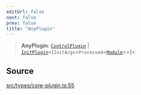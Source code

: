 ```yaml
---
editUrl: false
next: false
prev: false
title: "AnyPlugin"
---
```


> **AnyPlugin**: [`ControlPlugin`](/v4/api/interfaces/controlplugin/) \| [`InitPlugin`](/v4/api/interfaces/initplugin/)\<[`InitArgs`\<`Processed`\<[`Module`](/v4/api/interfaces/module/)\>\>]\>

## Source

[src/types/core-plugin.ts:55](https://github.com/sern-handler/handler/blob/3f703c17b88b6add7de919772e7b2a7faffd3910/src/types/core-plugin.ts#L55)
